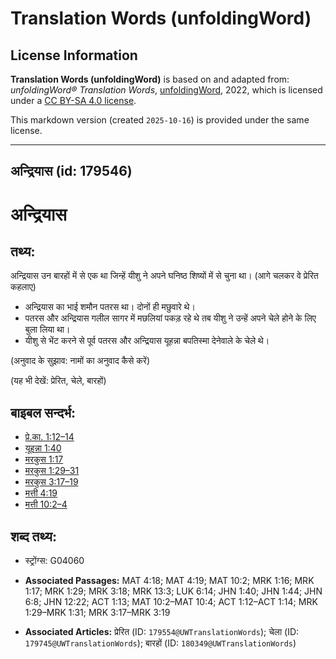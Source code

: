 # Translation Words (unfoldingWord)

## License Information

**Translation Words (unfoldingWord)** is based on and adapted from: _unfoldingWord® Translation Words_, [unfoldingWord](https://unfoldingword.org/utw), 2022, which is licensed under a [CC BY-SA 4.0 license](https://creativecommons.org/licenses/by-sa/4.0/legalcode.en).

This markdown version (created `2025-10-16`) is provided under the same license.



--------------------------------

## अन्द्रियास (id: 179546)

अन्द्रियास
==========

तथ्य:
-----

अन्द्रियास उन बारहों में से एक था जिन्हें यीशु ने अपने घनिष्ठ शिष्यों में से चुना था। (आगे चलकर वे प्रेरित कहलाए)

* अन्द्रियास का भाई शमौन पतरस था। दोनों ही मछुवारे थे।
* पतरस और अन्द्रियास गलील सागर में मछलियां पकड़ रहे थे तब यीशु ने उन्हें अपने चेले होने के लिए बुला लिया था।
* यीशु से भेंट करने से पूर्व पतरस और अन्द्रियास यूहन्ना बपतिस्मा देनेवाले के चेले थे।

(अनुवाद के सुझाव: नामों का अनुवाद कैसे करें)

(यह भी देखें: प्रेरित, चेले, बारहों)

बाइबल सन्दर्भ:
--------------

* [प्रे.का. 1:12–14](https://ref.ly/Acts1:12-Acts1:14)
* [यूहन्ना 1:40](https://ref.ly/John1:40)
* [मरकुस 1:17](https://ref.ly/Mark1:17)
* [मरकुस 1:29–31](https://ref.ly/Mark1:29-Mark1:31)
* [मरकुस 3:17–19](https://ref.ly/Mark3:17-Mark3:19)
* [मत्ती 4:19](https://ref.ly/Matt4:19)
* [मत्ती 10:2–4](https://ref.ly/Matt10:2-Matt10:4)

शब्द तथ्य:
----------

* स्ट्रोंग्स: G04060

* **Associated Passages:** MAT 4:18; MAT 4:19; MAT 10:2; MRK 1:16; MRK 1:17; MRK 1:29; MRK 3:18; MRK 13:3; LUK 6:14; JHN 1:40; JHN 1:44; JHN 6:8; JHN 12:22; ACT 1:13; MAT 10:2–MAT 10:4; ACT 1:12–ACT 1:14; MRK 1:29–MRK 1:31; MRK 3:17–MRK 3:19
* **Associated Articles:** प्रेरित (ID: `179554@UWTranslationWords`); चेला (ID: `179745@UWTranslationWords`); बारहों (ID: `180349@UWTranslationWords`)


